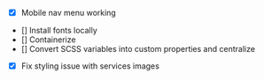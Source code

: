 - [x] Mobile nav menu working
- [] Install fonts locally
- [] Containerize
- [] Convert SCSS variables into custom properties and centralize
- [x] Fix styling issue with services images
